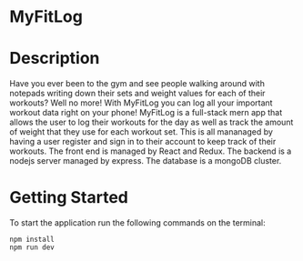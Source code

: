 # MyFitLog

# Description

Have you ever been to the gym and see people walking around with notepads writing down their sets and weight values for each of their workouts? Well no more! With MyFitLog you can log all your important workout data right on your phone! MyFitLog is a full-stack mern app that allows the user to log their workouts for the day as well as track the amount of weight that they use for each workout set. This is all mananaged by having a user register and sign in to their account to keep track of their workouts. The front end is managed by React and Redux. The backend is a nodejs server managed by express. The database is a mongoDB cluster. 

# Getting Started

To start the application run the following commands on the terminal:
```
npm install
npm run dev
```


